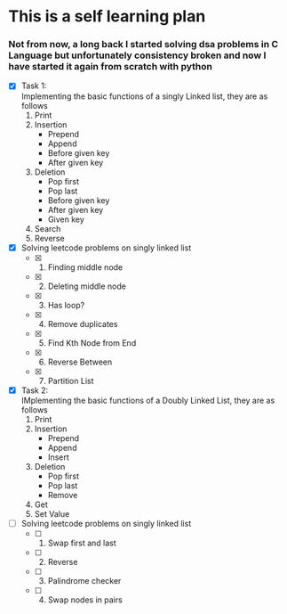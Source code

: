# This is a self learning plan 
### Not from now, a long back I started solving dsa problems in C Language but unfortunately consistency broken and now I have started it again from scratch with python
- [x] Task 1:<br>
    Implementing the basic functions of a singly Linked list, they are as follows
    1. Print
    2. Insertion
        - Prepend
        - Append
        - Before given key
        - After given key
    3. Deletion
        - Pop first
        - Pop last
        - Before given key
        - After given key
        - Given key
    4. Search
    5. Reverse
- [x]  Solving leetcode problems on singly linked list
    - [x] 1. Finding middle node
    - [x] 2. Deleting middle node
    - [x] 3. Has loop?
    - [x] 4. Remove duplicates
    - [x] 5. Find Kth Node from End
    - [x] 6. Reverse Between
    - [x] 7. Partition List
- [x] Task 2:<br>
    IMplementing the basic functions of a Doubly Linked List, they are as follows
    1. Print
    2. Insertion
       - Prepend
       - Append
       - Insert
    3. Deletion
       - Pop first
       - Pop last
       - Remove
    4. Get
    5. Set Value
- [ ]  Solving leetcode problems on singly linked list
    - [ ] 1. Swap first and last
    - [ ] 2. Reverse
    - [ ] 3. Palindrome checker
    - [ ] 4. Swap nodes in pairs
